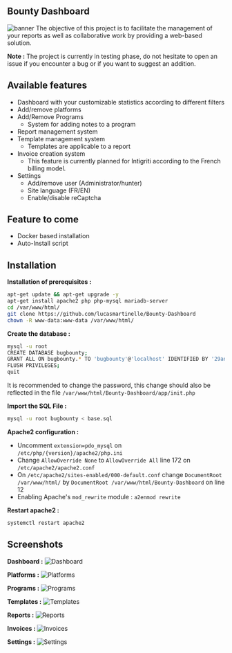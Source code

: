## Bounty Dashboard
![banner](https://zupimages.net/up/21/09/e6iu.png)
The objective of this project is to facilitate the management of your reports as well as collaborative work by providing a web-based solution.

**Note :** The project is currently in testing phase, do not hesitate to open an issue if you encounter a bug or if you want to suggest an addition.

## Available features
* Dashboard with your customizable statistics according to different filters
* Add/remove platforms
* Add/Remove Programs
  * System for adding notes to a program
* Report management system
* Template management system
   * Templates are applicable to a report
* Invoice creation system
  * This feature is currently planned for Intigriti according to the French billing model.
* Settings
  * Add/remove user (Administrator/hunter)
  * Site language (FR/EN)
  * Enable/disable reCaptcha

## Feature to come

* Docker based installation
* Auto-Install script

## Installation

**Installation of prerequisites :**

```bash
apt-get update && apt-get upgrade -y
apt-get install apache2 php php-mysql mariadb-server
cd /var/www/html/
git clone https://github.com/lucasmartinelle/Bounty-Dashboard
chown -R www-data:www-data /var/www/html/
```

**Create the database :**

```bash
mysql -u root
CREATE DATABASE bugbounty;
GRANT ALL ON bugbounty.* TO 'bugbounty'@'localhost' IDENTIFIED BY '29ani6ibuKzyayWvCrLBQuTXp674R5hy';
FLUSH PRIVILEGES;
quit
```

It is recommended to change the password, this change should also be reflected in the file  `/var/www/html/Bounty-Dashboard/app/init.php`

**Import the SQL File :**

```bash
mysql -u root bugbounty < base.sql
```
**Apache2 configuration :**

 * Uncomment `extension=pdo_mysql` on `/etc/php/{version}/apache2/php.ini`
 * Change `AllowOverride None` to `AllowOverride All` line 172 on `/etc/apache2/apache2.conf`
 * On `/etc/apache2/sites-enabled/000-default.conf` change `DocumentRoot /var/www/html/` by `DocumentRoot /var/www/html/Bounty-Dashboard` on line 12
 * Enabling Apache's `mod_rewrite` module : `a2enmod rewrite`

**Restart apache2 :** 

```bash
systemctl restart apache2
```

## Screenshots

**Dashboard :**
![Dashboard](https://zupimages.net/up/21/09/zqhh.png)

**Platforms :**
![Platforms]()

**Programs :**
![Programs ](https://zupimages.net/up/21/09/k4ke.png)

**Templates :**
![Templates ](https://zupimages.net/up/21/09/0buw.png)

**Reports :**
![Reports](https://zupimages.net/up/21/09/vavk.png)

**Invoices :**
![Invoices ]()

**Settings :**
![Settings ](https://zupimages.net/up/21/09/lgfw.png)

